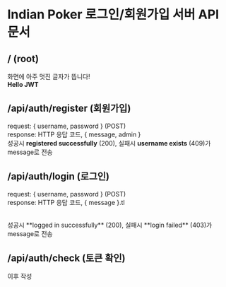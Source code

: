 Indian Poker 로그인/회원가입 서버 API 문서
========================================

/ (root)
--------
화면에 아주 멋진 글자가 뜹니다!<br>
**Hello JWT**

/api/auth/register (회원가입)
----------------------------
request: { username, password } (POST)
<br>
response: HTTP 응답 코드, { message, admin }
<br>
성공시 **registered successfully** (200), 실패시 **username exists** (409)가 message로 전송

/api/auth/login (로그인)
-----------------------
request: { username, password } (POST)
<br>
response: HTTP 응답 코드, { message }.tl

<br>
성공시 **logged in successfully** (200), 실패시 **login failed** (403)가 message로 전송

/api/auth/check (토큰 확인)
--------------------------
이후 작성
